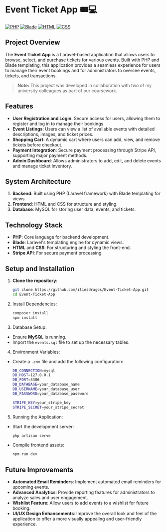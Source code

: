 # Event Ticket App 🎟️💻

[![PHP](https://img.shields.io/badge/PHP-777BB4?style=for-the-badge&logo=php&logoColor=white)](https://www.php.net/)
[![Blade](https://img.shields.io/badge/Blade-E34F26?style=for-the-badge&logo=laravel&logoColor=white)](https://laravel.com/docs/8.x/blade)
[![HTML](https://img.shields.io/badge/HTML-E34F26?style=for-the-badge&logo=html5&logoColor=white)](https://developer.mozilla.org/en-US/docs/Web/HTML)
[![CSS](https://img.shields.io/badge/CSS-1572B6?style=for-the-badge&logo=css3&logoColor=white)](https://developer.mozilla.org/en-US/docs/Web/CSS)

## Project Overview

The **Event Ticket App** is a Laravel-based application that allows users to browse, select, and purchase tickets for various events. Built with PHP and Blade templating, this application provides a seamless experience for users to manage their event bookings and for administrators to oversee events, tickets, and transactions.

> **Note:** This project was developed in collaboration with two of my university colleagues as part of our coursework.

## Features

- **User Registration and Login**: Secure access for users, allowing them to register and log in to manage their bookings.
- **Event Listings**: Users can view a list of available events with detailed descriptions, images, and ticket prices.
- **Shopping Cart**: A dynamic cart where users can add, view, and remove tickets before checkout.
- **Payment Integration**: Secure payment processing through Stripe API, supporting major payment methods.
- **Admin Dashboard**: Allows administrators to add, edit, and delete events and manage ticket inventory.

## System Architecture

1. **Backend**: Built using PHP (Laravel framework) with Blade templating for views.
2. **Frontend**: HTML and CSS for structure and styling.
3. **Database**: MySQL for storing user data, events, and tickets.

## Technology Stack

- **PHP**: Core language for backend development.
- **Blade**: Laravel's templating engine for dynamic views.
- **HTML** and **CSS**: For structuring and styling the front-end.
- **Stripe API**: For secure payment processing.

## Setup and Installation

1. **Clone the repository**:
   ```bash
   git clone https://github.com/iliesdragos/Event-Ticket-App.git
   cd Event-Ticket-App
   ```

2. Install Dependencies:
   ```bash
   composer install
   npm install
   ```

3. Database Setup:
-  Ensure **MySQ**L is running.
-  Import the `events.sql` file to set up the necessary tables.

4. Environment Variables:
- Create a `.env` file and add the following configuration:
  ```bash
  DB_CONNECTION=mysql
  DB_HOST=127.0.0.1
  DB_PORT=3306
  DB_DATABASE=your_database_name
  DB_USERNAME=your_database_user
  DB_PASSWORD=your_database_password

  STRIPE_KEY=your_stripe_key
  STRIPE_SECRET=your_stripe_secret
  ```

5. Running the Application:
-  Start the development server:
   ```bash
   php artisan serve
   ```
-  Compile frontend assets:
   ```bash
   npm run dev
   ```

## Future Improvements

- **Automated Email Reminders**: Implement automated email reminders for upcoming events.
- **Advanced Analytics**: Provide reporting features for administrators to analyze sales and user engagement.
- **Wishlist Feature**: Allow users to add events to a wishlist for future booking.
- **UI/UX Design Enhancements**: Improve the overall look and feel of the application to offer a more visually appealing and user-friendly experience.

  


   
